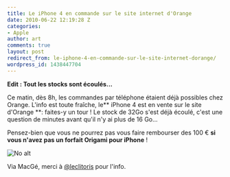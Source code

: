 ```yaml
---
title: Le iPhone 4 en commande sur le site internet d'Orange
date: 2010-06-22 12:19:28 Z
categories:
- Apple
author: art
comments: true
layout: post
redirect_from: le-iphone-4-en-commande-sur-le-site-internet-dorange/
wordpress_id: 1438447704
---
```


**Edit : Tout les stocks sont écoulés...**

Ce matin, dès 8h, les commandes par téléphone étaient déjà possibles chez Orange. L'info est toute fraîche, le** iPhone 4 est en vente sur le site d'Orange **: faites-y un tour ! Le stock de 32Go s'est déjà écoulé, c'est une question de minutes avant qu'il n'y ai plus de 16 Go...

Pensez-bien que vous ne pourrez pas vous faire rembourser des 100 € **si vous n'avez pas un forfait Origami pour iPhone** !

<img alt="No alt" data-src="https://static.irz.fr/2010/06/iphone-4-commande-orange.png" src="https://static.irz.fr/thumb.php?size=<100&crop=0&src=https://static.irz.fr/2010/06/iphone-4-commande-orange.png" />

Via MacGé, merci à [@leclitoris](http://twitter.com/leclitoris) pour l'info.

